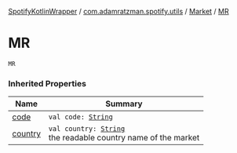 [SpotifyKotlinWrapper](../../index.md) / [com.adamratzman.spotify.utils](../index.md) / [Market](index.md) / [MR](./-m-r.md)

# MR

`MR`

### Inherited Properties

| Name | Summary |
|---|---|
| [code](code.md) | `val code: `[`String`](https://kotlinlang.org/api/latest/jvm/stdlib/kotlin/-string/index.html) |
| [country](country.md) | `val country: `[`String`](https://kotlinlang.org/api/latest/jvm/stdlib/kotlin/-string/index.html)<br>the readable country name of the market |
